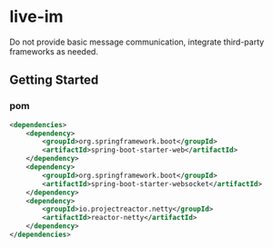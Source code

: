 # live-im

Do not provide basic message communication, integrate third-party frameworks as needed.

## Getting Started

### pom

```xml
<dependencies>
    <dependency>
        <groupId>org.springframework.boot</groupId>
        <artifactId>spring-boot-starter-web</artifactId>
    </dependency>
    <dependency>
        <groupId>org.springframework.boot</groupId>
        <artifactId>spring-boot-starter-websocket</artifactId>
    </dependency>
    <dependency>
        <groupId>io.projectreactor.netty</groupId>
        <artifactId>reactor-netty</artifactId>
    </dependency>
</dependencies>
```